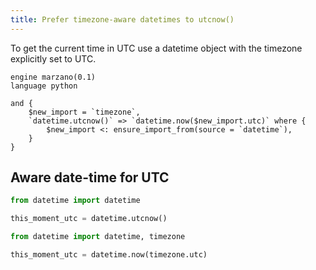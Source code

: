 ```yaml
---
title: Prefer timezone-aware datetimes to utcnow()
---
```


To get the current time in UTC use a datetime object with the timezone explicitly set to UTC.

```grit
engine marzano(0.1)
language python

and {
    $new_import = `timezone`,
    `datetime.utcnow()` => `datetime.now($new_import.utc)` where {
        $new_import <: ensure_import_from(source = `datetime`),
    }
}
```

## Aware date-time for UTC

```python
from datetime import datetime

this_moment_utc = datetime.utcnow()
```

```python
from datetime import datetime, timezone

this_moment_utc = datetime.now(timezone.utc)
```
